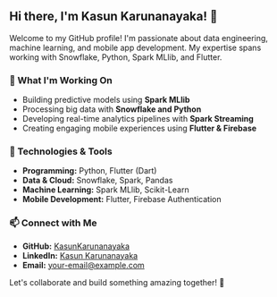 ## Hi there, I'm Kasun Karunanayaka! 👋

Welcome to my GitHub profile! I'm passionate about data engineering, machine learning, and mobile app development. My expertise spans working with Snowflake, Python, Spark MLlib, and Flutter.

### 🚀 What I'm Working On
- Building predictive models using **Spark MLlib**
- Processing big data with **Snowflake and Python**
- Developing real-time analytics pipelines with **Spark Streaming**
- Creating engaging mobile experiences using **Flutter & Firebase**

### 🔧 Technologies & Tools
- **Programming:** Python, Flutter (Dart)
- **Data & Cloud:** Snowflake, Spark, Pandas
- **Machine Learning:** Spark MLlib, Scikit-Learn
- **Mobile Development:** Flutter, Firebase Authentication

### 📫 Connect with Me
- **GitHub:** [KasunKarunanayaka](https://github.com/your-github-handle)
- **LinkedIn:** [Kasun Karunanayaka](https://linkedin.com/in/your-linkedin-profile)
- **Email:** your-email@example.com

Let's collaborate and build something amazing together! 🚀
